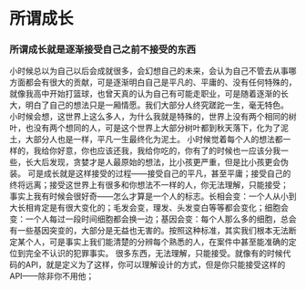 # 所谓成长

### 所谓成长就是逐渐接受自己之前不接受的东西
小时候总以为自己以后会成就很多，会幻想自己的未来，会认为自己不管去从事哪方面都会有很大的贡献，可是逐渐明白自己是平凡的、平庸的、没有任何特殊的，就像我高中开始打篮球，也曾天真的认为自己有可能走职业，可是随着逐渐的长大，明白了自己的想法只是一厢情愿。我们大部分人终究蹉跎一生，毫无特色。
小时候会想，这世界上这么多人，为什么我就是特殊的，世界上没有两个相同的树叶，也没有两个想同的人，可是这个世界上大部分树叶都到秋天落下，化为了泥土，大部分人也是一样，平凡一生最终化为泥土。
小时候觉着每个人的想法都一样的，我给你好意，你也应该还我，我给你吃的，你有了的时候也一应该分我一些，长大后发现，贪婪才是人最原始的想法，比小孩更严重，但是比小孩更会伪装。
可是成长就是这样接受的过程——接受自己的平凡，甚至平庸；接受自己的终将远离；接受这世界上有很多和你想法不一样的人，你无法理解，只能接受；
事实上我有时候会很好奇——怎么才算是一个人的标志。长相会变：一个人从小到大长相肯定是有很大变化的；毛发会变，理发、头发变白等等都会变化；细胞会变：一个人每过一段时间细胞都会换一边；基因会变：每个人那么多的细胞，总会有一些基因突变的，大部分是无益也无害的。按照这种标准，其实我们根本无法断定某个人，可是事实上我们能清楚的分辨每个熟悉的人，在案件中甚至能准确的定位到完全不认识的犯罪事实。
很多东西，无法理解，只能接受。就像有的时候代码的API，就是定义为了这样，你可以理解设计的方式，但是你只能接受这样的API——除非你不用他；


